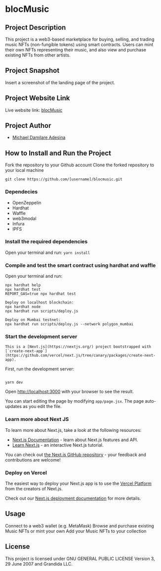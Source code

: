 # blocMusic

## Project Description

This project is a web3-based marketplace for buying, selling, and trading music NFTs (non-fungible tokens) using smart contracts. Users can mint their own NFTs representing their music, and also view and purchase existing NFTs from other artists.

## Project Snapshot

Insert a screenshot of the landing page of the project.

## Project Website Link

Live website link: [blocMusic](https://blocmusic.vercel.app/)

## Project Author

- [Michael Damilare Adesina](https://github.com/m-azra3l)

## How to Install and Run the Project

Fork the repository to your Github account
Clone the forked repository to your local machine

```git clone https://github.com/[username]/blocmusic.git```

### Dependecies

- OpenZeppelin
- Hardhat
- Waffle
- web3modal
- Infura
- IPFS

### Install the required dependencies

Open your terminal and run:
```yarn install```

### Compile and test the smart contract using hardhat and waffle

Open your terminal and run:

```shell
npx hardhat help
npx hardhat test
REPORT_GAS=true npx hardhat test

Deploy on localhost blockchain:
npx hardhat node
npx hardhat run scripts/deploy.js 

Deploy on Mumbai testnet:
npx hardhat run scripts/deploy.js --network polygon_mumbai
```

### Start the development server

```This is a [Next.js](https://nextjs.org/) project bootstrapped with [`create-next-app`](https://github.com/vercel/next.js/tree/canary/packages/create-next-app).```

First, run the development server:

```shell

yarn dev

```

Open [http://localhost:3000](http://localhost:3000) with your browser to see the result.

You can start editing the page by modifying `app/page.jsx`. The page auto-updates as you edit the file.

### Learn more about Next JS

To learn more about Next.js, take a look at the following resources:

- [Next.js Documentation](https://nextjs.org/docs) - learn about Next.js features and API.
- [Learn Next.js](https://nextjs.org/learn) - an interactive Next.js tutorial.

You can check out [the Next.js GitHub repository](https://github.com/vercel/next.js/) - your feedback and contributions are welcome!

### Deploy on Vercel

The easiest way to deploy your Next.js app is to use the [Vercel Platform](https://vercel.com/new?utm_medium=default-template&filter=next.js&utm_source=create-next-app&utm_campaign=create-next-app-readme) from the creators of Next.js.

Check out our [Next.js deployment documentation](https://nextjs.org/docs/deployment) for more details.

## Usage

Connect to a web3 wallet (e.g. MetaMask)
Browse and purchase existing Music NFTs or mint your own
Add your Music NFTs to your collection

## License

This project is licensed under GNU GENERAL PUBLIC LICENSE Version 3, 29 June 2007 and Grandida LLC.
